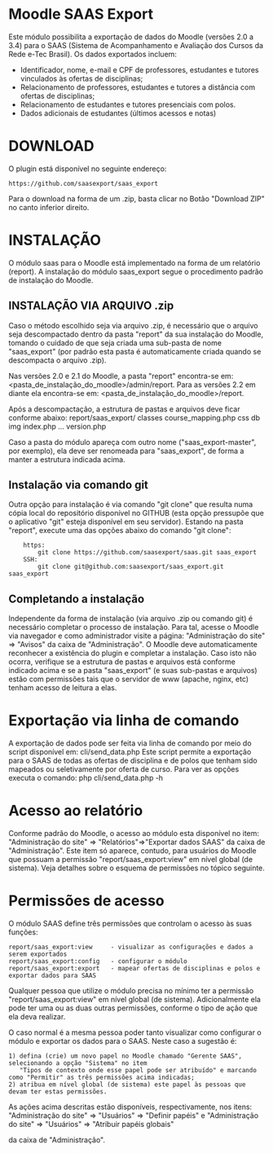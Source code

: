 Moodle SAAS Export
==================

Este módulo possibilita a exportação de dados do Moodle (versões 2.0 a 3.4) para o
SAAS (Sistema de Acompanhamento e Avaliação dos Cursos da Rede e-Tec Brasil).
Os dados exportados incluem:

- Identificador, nome, e-mail e CPF de professores, estudantes e tutores vinculados às ofertas de disciplinas;
- Relacionamento de professores, estudantes e tutores a distância com ofertas de disciplinas;
- Relacionamento de estudantes e tutores presenciais com polos.
- Dados adicionais de estudantes (últimos acessos e notas)

DOWNLOAD
========

O plugin está disponível no seguinte endereço:

    https://github.com/saasexport/saas_export

Para o download na forma de um .zip, basta clicar no Botão "Download ZIP" no canto inferior direito.

INSTALAÇÃO
==========

O módulo saas para o Moodle está implementado na forma de um relatório (report). A instalação do módulo saas_export
segue o procedimento padrão de instalação do Moodle.

INSTALAÇÃO VIA ARQUIVO .zip
---------------------------

Caso o método escolhido seja via arquivo .zip, é necessário que o arquivo seja descompactado dentro
da pasta "report" da sua instalação do Moodle, tomando o cuidado de que seja criada uma sub-pasta de nome "saas_export"
(por padrão esta pasta é automaticamente criada quando se descompacta o arquivo .zip).

Nas versões 2.0 e 2.1 do Moodle, a pasta "report" encontra-se em:
    <pasta_de_instalação_do_moodle>/admin/report.
Para as versões 2.2 em diante ela encontra-se em:
    <pasta_de_instalação_do_moodle>/report.

Após a descompactação, a estrutura de pastas e arquivos deve ficar conforme abaixo:
     report/saas_export/
                    classes
                    course_mapping.php
                    css
                    db
                    img
                    index.php
                    ...
                    version.php

Caso a pasta do módulo apareça com outro nome ("saas_export-master", por exemplo), ela deve ser renomeada para
"saas_export", de forma a manter a estrutura indicada acima.

Instalação via comando git
--------------------------

Outra opção para instalação é via comando "git clone" que resulta numa cópia local do repositório disponível no GITHUB
(esta opção pressupõe que o aplicativo "git" esteja disponível em seu servidor). Estando na pasta "report",
execute uma das opções abaixo do comando "git clone":

        https:
            git clone https://github.com/saasexport/saas.git saas_export
        SSH:
            git clone git@github.com:saasexport/saas_export.git saas_export

Completando a instalação
-------------------------

Independente da forma de instalação (via arquivo .zip ou comando git) é necessário completar o processo de instalação.
Para tal, acesse o Moodle via navegador e como administrador visite a página:
    "Administração do site" => "Avisos"
da caixa de "Administração". O Moodle deve automaticamente reconhecer a existência do plugin e completar a instalação.
Caso isto não ocorra, verifique se a estrutura de pastas e arquivos está conforme indicado acima e se a pasta
"saas_export" (e suas sub-pastas e arquivos) estão com permissões tais que o servidor de www (apache, nginx, etc)
tenham acesso de leitura a elas.

Exportação via linha de comando
===============================

A exportação de dados pode ser feita via linha de comando por meio do script disponível em:
        cli/send_data.php
Este script permite a exportação para o SAAS de todas as ofertas de disciplina e de polos que tenham sido mapeados ou
seletivamente por oferta de curso. Para ver as opções executa o comando:
        php cli/send_data.php -h

Acesso ao relatório
===================

Conforme padrão do Moodle, o acesso ao módulo esta disponível no item:
    "Administração do site" => "Relatórios"=>"Exportar dados SAAS"
da caixa de "Administração". Este item só aparece, contudo, para usuários do Moodle que possuam a permissão
"report/saas_export:view" em nível global (de sistema). Veja detalhes sobre o esquema de permissões no tópico seguinte.

Permissões de acesso
====================

O módulo SAAS define três permissões que controlam o acesso às suas funções:

    report/saas_export:view     - visualizar as configurações e dados a serem exportados
    report/saas_export:config   - configurar o módulo
    report/saas_export:export   - mapear ofertas de disciplinas e polos e exportar dados para SAAS

Qualquer pessoa que utilize o módulo precisa no mínimo ter a permissão "report/saas_export:view" em nível global
(de sistema). Adicionalmente ela pode ter uma ou as duas outras permissões, conforme o tipo de ação que ela deva realizar.

O caso normal é a mesma pessoa poder tanto visualizar como configurar o módulo e exportar os dados para o SAAS.
Neste caso a sugestão é:

    1) defina (crie) um novo papel no Moodle chamado "Gerente SAAS", selecionando a opção "Sistema" no item
       "Tipos de contexto onde esse papel pode ser atribuído" e marcando como "Permitir" as três permissões acima indicadas;
    2) atribua em nível global (de sistema) este papel às pessoas que devam ter estas permissões.
As ações acima descritas estão disponíveis, respectivamente, nos itens:
    "Administração do site" => "Usuários" => "Definir papéis" e
    "Administração do site" => "Usuários" => "Atribuir papéis globais"

da caixa de "Administração".

